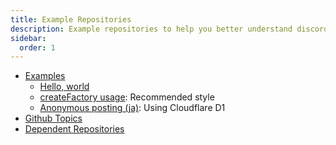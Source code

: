 ```yaml
---
title: Example Repositories
description: Example repositories to help you better understand discord hono.
sidebar:
  order: 1
---
```


- [Examples](https://github.com/luisfun/discord-hono-examples)
  - [Hello, world](https://github.com/luisfun/discord-hono-examples/tree/main/workerd-hello-world)
  - [createFactory usage](https://github.com/luisfun/discord-hono-examples/tree/main/workerd-use-factory): Recommended style
  - [Anonymous posting (ja)](https://github.com/luisfun/discord-hono-examples/tree/main/workerd-2ch): Using Cloudflare D1
- [Github Topics](https://github.com/topics/discord-hono)
- [Dependent Repositories](https://github.com/luisfun/discord-hono/network/dependents)
